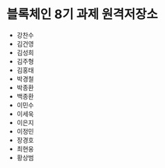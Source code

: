 # 블록체인 8기 과제 원격저장소

-   강찬수
-   김건영
-   김성희
-   김주형
-   김홍태
-   박경철
-   박종환
-   백종환
-   이민수
-   이세욱
-   이은지
-   이정민
-   장경호
-   최현웅
-   황상범
